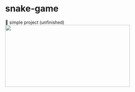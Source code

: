 # snake-game
🐍 simple project (unfinished)
<br>
<img src="https://user-images.githubusercontent.com/98327964/227813248-0f09d160-9fbb-4100-b7c2-ce2663938284.png" width="400" height="200">
